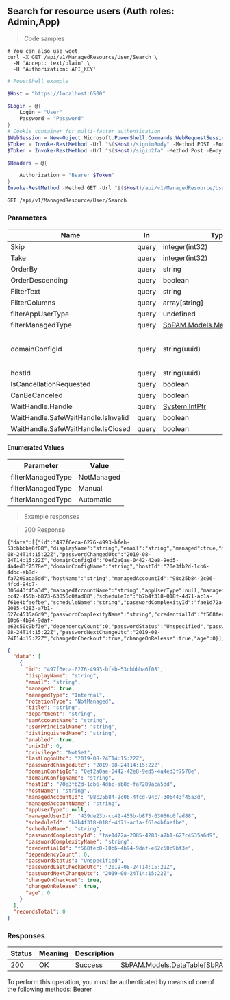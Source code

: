 
## Search for resource users (Auth roles: Admin,App)

<a id="opIdUserSearch"></a>

> Code samples

```shell
# You can also use wget
curl -X GET /api/v1/ManagedResource/User/Search \
  -H 'Accept: text/plain' \
  -H 'Authorization: API_KEY'

```

```powershell
# PowerShell example

$Host = "https://localhost:6500"

$Login = @{
    Login = "User"
    Password = "Password"
}
# Cookie container for multi-factor authentication
$WebSession = New-Object Microsoft.PowerShell.Commands.WebRequestSession
$Token = Invoke-RestMethod -Url "$($Host)/signinBody" -Method POST -Body (ConvertTo-Json $Login) -WebRequestSession $WebSession
$Token = Invoke-RestMethod -Url "$($Host)/sigin2fa" -Method Post -Body $MfaCode -Headers @{Authorization: "Bearer $Token"} -WebRequestSession $WebSession

$Headers = @{

    Authorization = "Bearer $Token"
}
Invoke-RestMethod -Method GET -Url "$($Host)/api/v1/ManagedResource/User/Search -Headers $Headers
```

`GET /api/v1/ManagedResource/User/Search`

<h3 id="search-for-resource-users-(auth-roles:-admin,app)-parameters">Parameters</h3>

|Name|In|Type|Required|Description|
|---|---|---|---|---|
|Skip|query|integer(int32)|false|none|
|Take|query|integer(int32)|false|none|
|OrderBy|query|string|false|none|
|OrderDescending|query|boolean|false|none|
|FilterText|query|string|false|none|
|FilterColumns|query|array[string]|false|none|
|filterAppUserType|query|undefined|false|none|
|filterManagedType|query|[SbPAM.Models.ManagedUserType](../Models/sbpam.models.managedusertype.md)|false|none|
|domainConfigId|query|string(uuid)|false|ActiveDirectory domain configuration id|
|hostId|query|string(uuid)|false|Host id|
|IsCancellationRequested|query|boolean|false|none|
|CanBeCanceled|query|boolean|false|none|
|WaitHandle.Handle|query|[System.IntPtr](../Models/system.intptr.md)|false|none|
|WaitHandle.SafeWaitHandle.IsInvalid|query|boolean|false|none|
|WaitHandle.SafeWaitHandle.IsClosed|query|boolean|false|none|

#### Enumerated Values

|Parameter|Value|
|---|---|
|filterManagedType|NotManaged|
|filterManagedType|Manual|
|filterManagedType|Automatic|

> Example responses

> 200 Response

```
{"data":[{"id":"497f6eca-6276-4993-bfeb-53cbbbba6f08","displayName":"string","email":"string","managed":true,"managedType":"Internal","rotationType":"NotManaged","title":"string","department":"string","samAccountName":"string","userPrincipalName":"string","distinguishedName":"string","enabled":true,"unixId":0,"privilege":"NotSet","lastLogonUtc":"2019-08-24T14:15:22Z","passwordChangedUtc":"2019-08-24T14:15:22Z","domainConfigId":"0ef2a0ae-0442-42e8-9ed5-4a4ed3f7578e","domainConfigName":"string","hostId":"70e3fb2d-1cb6-4dbc-ab8d-fa7209aca5dd","hostName":"string","managedAccountId":"98c25b84-2c06-4fcd-94c7-306443f45a3d","managedAccountName":"string","appUserType":null,"managedUserId":"439de23b-cc42-455b-b873-63056c0fad88","scheduleId":"b7b4f318-018f-4d71-ac1a-f61e4bfaefbe","scheduleName":"string","passwordComplexityId":"fae1d72a-2085-4283-a7b1-627c4535a6d9","passwordComplexityName":"string","credentialId":"f568fec0-10b6-4b94-9daf-e62c50c9bf3e","dependencyCount":0,"passwordStatus":"Unspecified","passwordLastCheckedUtc":"2019-08-24T14:15:22Z","passwordNextChangeUtc":"2019-08-24T14:15:22Z","changeOnCheckout":true,"changeOnRelease":true,"age":0}],"recordsTotal":0}
```

```json
{
  "data": [
    {
      "id": "497f6eca-6276-4993-bfeb-53cbbbba6f08",
      "displayName": "string",
      "email": "string",
      "managed": true,
      "managedType": "Internal",
      "rotationType": "NotManaged",
      "title": "string",
      "department": "string",
      "samAccountName": "string",
      "userPrincipalName": "string",
      "distinguishedName": "string",
      "enabled": true,
      "unixId": 0,
      "privilege": "NotSet",
      "lastLogonUtc": "2019-08-24T14:15:22Z",
      "passwordChangedUtc": "2019-08-24T14:15:22Z",
      "domainConfigId": "0ef2a0ae-0442-42e8-9ed5-4a4ed3f7578e",
      "domainConfigName": "string",
      "hostId": "70e3fb2d-1cb6-4dbc-ab8d-fa7209aca5dd",
      "hostName": "string",
      "managedAccountId": "98c25b84-2c06-4fcd-94c7-306443f45a3d",
      "managedAccountName": "string",
      "appUserType": null,
      "managedUserId": "439de23b-cc42-455b-b873-63056c0fad88",
      "scheduleId": "b7b4f318-018f-4d71-ac1a-f61e4bfaefbe",
      "scheduleName": "string",
      "passwordComplexityId": "fae1d72a-2085-4283-a7b1-627c4535a6d9",
      "passwordComplexityName": "string",
      "credentialId": "f568fec0-10b6-4b94-9daf-e62c50c9bf3e",
      "dependencyCount": 0,
      "passwordStatus": "Unspecified",
      "passwordLastCheckedUtc": "2019-08-24T14:15:22Z",
      "passwordNextChangeUtc": "2019-08-24T14:15:22Z",
      "changeOnCheckout": true,
      "changeOnRelease": true,
      "age": 0
    }
  ],
  "recordsTotal": 0
}
```

<h3 id="search-for-resource-users-(auth-roles:-admin,app)-responses">Responses</h3>

|Status|Meaning|Description|Schema|
|---|---|---|---|
|200|[OK](https://tools.ietf.org/html/rfc7231#section-6.3.1)|Success|[SbPAM.Models.DataTable[SbPAM.Models.ManagedResourceLocalUserView]](../Models/sbpam.models.datatable[sbpam.models.managedresourcelocaluserview].md)|

<aside class="warning">
To perform this operation, you must be authenticated by means of one of the following methods:
Bearer
</aside>


